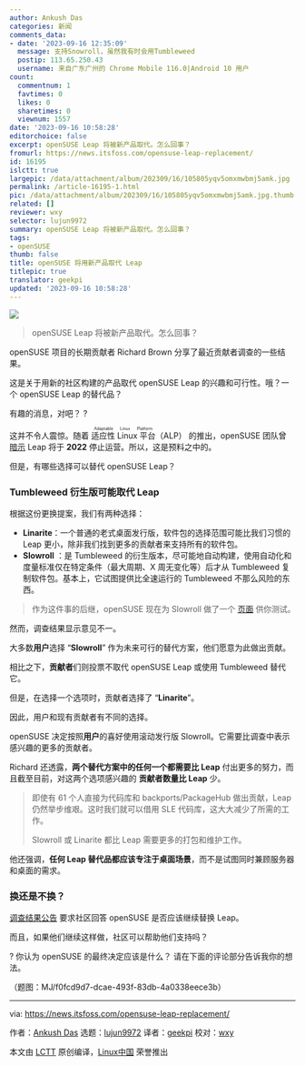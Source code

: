 ```yaml
---
author: Ankush Das
categories: 新闻
comments_data:
- date: '2023-09-16 12:35:09'
  message: 支持Snowroll，虽然我有时会用Tumbleweed
  postip: 113.65.250.43
  username: 来自广东广州的 Chrome Mobile 116.0|Android 10 用户
count:
  commentnum: 1
  favtimes: 0
  likes: 0
  sharetimes: 0
  viewnum: 1557
date: '2023-09-16 10:58:28'
editorchoice: false
excerpt: openSUSE Leap 将被新产品取代。怎么回事？
fromurl: https://news.itsfoss.com/opensuse-leap-replacement/
id: 16195
islctt: true
largepic: /data/attachment/album/202309/16/105805yqv5omxmwbmj5amk.jpg
permalink: /article-16195-1.html
pic: /data/attachment/album/202309/16/105805yqv5omxmwbmj5amk.jpg.thumb.jpg
related: []
reviewer: wxy
selector: lujun9972
summary: openSUSE Leap 将被新产品取代。怎么回事？
tags:
- openSUSE
thumb: false
title: openSUSE 将用新产品取代 Leap
titlepic: true
translator: geekpi
updated: '2023-09-16 10:58:28'
---
```


![](/data/attachment/album/202309/16/105805yqv5omxmwbmj5amk.jpg)



> 
> openSUSE Leap 将被新产品取代。怎么回事？
> 
> 
> 


openSUSE 项目的长期贡献者 Richard Brown 分享了最近贡献者调查的一些结果。


这是关于用新的社区构建的产品取代 openSUSE Leap 的兴趣和可行性。哦？一个 openSUSE Leap 的替代品？


有趣的消息，对吧？ ?


这并不令人震惊。随着 <ruby> 适应性 Linux 平台 <rt>  Adaptable Linux Platform </rt></ruby> （ALP） 的推出，openSUSE 团队曾 [暗示](https://lists.opensuse.org/archives/list/factory@lists.opensuse.org/thread/N6TTE7ZBY7GFJ27XSDTXRF3MVLF6HW4W/) Leap 将于 **2022** 停止运营。所以，这是预料之中的。


但是，有哪些选择可以替代 openSUSE Leap？


### Tumbleweed 衍生版可能取代 Leap


根据这份更换提案，我们有两种选择：


* **Linarite**：一个普通的老式桌面发行版，软件包的选择范围可能比我们习惯的 Leap 更小，除非我们找到更多的贡献者来支持所有的软件包。
* **Slowroll** ：是 Tumbleweed 的衍生版本，尽可能地自动构建，使用自动化和度量标准仅在特定条件（最大周期、X 周无变化等）后才从 Tumbleweed 复制软件包。基本上，它试图提供比全速运行的 Tumbleweed 不那么风险的东西。



> 
> 作为这件事的后继，openSUSE 现在为 Slowroll 做了一个 [页面](https://en.opensuse.org/openSUSE:Slowroll) 供你测试。
> 
> 
> 


然而，调查结果显示意见不一。


大多数**用户**选择 “**Slowroll**” 作为未来可行的替代方案，他们愿意为此做出贡献。


相比之下，**贡献者**们则投票不取代 openSUSE Leap 或使用 Tumbleweed 替代它。


但是，在选择一个选项时，贡献者选择了 “**Linarite**”。


因此，用户和现有贡献者有不同的选择。


openSUSE 决定按照**用户**的喜好使用滚动发行版 Slowroll。它需要比调查中表示感兴趣的更多的贡献者。


Richard 还透露，**两个替代方案中的任何一个都需要比 Leap** 付出更多的努力，而且截至目前，对这两个选项感兴趣的 **贡献者数量比 Leap** 少。



> 
> 即使有 61 个人直接为代码库和 backports/PackageHub 做出贡献，Leap 仍然举步维艰。这时我们就可以借用 SLE 代码库，这大大减少了所需的工作。
> 
> 
> Slowroll 或 Linarite 都比 Leap 需要更多的打包和维护工作。
> 
> 
> 


他还强调，**任何 Leap 替代品都应该专注于桌面场景**，而不是试图同时兼顾服务器和桌面的需求。


### 换还是不换？


[调查结果公告](https://lists.opensuse.org/archives/list/factory@lists.opensuse.org/thread/KJMMAZFTP2MPKWKFZCYUROZFJ44BNVB5/) 要求社区回答 openSUSE 是否应该继续替换 Leap。


而且，如果他们继续这样做，社区可以帮助他们支持吗？


? 你认为 openSUSE 的最终决定应该是什么？ 请在下面的评论部分告诉我你的想法。


（题图：MJ/f0fcd9d7-dcae-493f-83db-4a0338eece3b）




---


via: <https://news.itsfoss.com/opensuse-leap-replacement/>


作者：[Ankush Das](https://news.itsfoss.com/author/ankush/) 选题：[lujun9972](https://github.com/lujun9972) 译者：[geekpi](https://github.com/geekpi) 校对：[wxy](https://github.com/wxy)


本文由 [LCTT](https://github.com/LCTT/TranslateProject) 原创编译，[Linux中国](https://linux.cn/) 荣誉推出